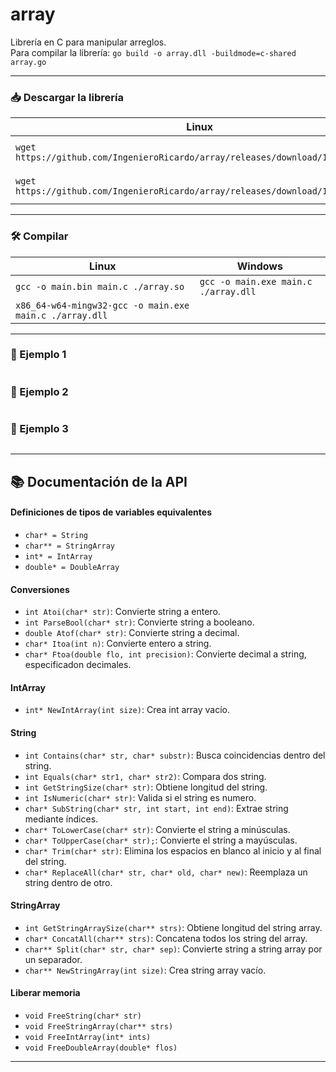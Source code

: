 # array

Librería en C para manipular arreglos.  
Para compilar la librería: `go build -o array.dll -buildmode=c-shared array.go`

---

### 📥 Descargar la librería

| Linux | Windows |
| --- | --- |
| `wget https://github.com/IngenieroRicardo/array/releases/download/1.0/array.so` | `Invoke-WebRequest https://github.com/IngenieroRicardo/array/releases/download/1.0/array.dll -OutFile ./array.dll` |
| `wget https://github.com/IngenieroRicardo/array/releases/download/1.0/array.h` | `Invoke-WebRequest https://github.com/IngenieroRicardo/array/releases/download/1.0/array.h -OutFile ./array.h` |

---

### 🛠️ Compilar

| Linux | Windows |
| --- | --- |
| `gcc -o main.bin main.c ./array.so` | `gcc -o main.exe main.c ./array.dll` |
| `x86_64-w64-mingw32-gcc -o main.exe main.c ./array.dll` |  |

---

### 🧪 Ejemplo 1

```C

```

### 🧪 Ejemplo 2

```C

```

### 🧪 Ejemplo 3

```C

```


---


## 📚 Documentación de la API

#### Definiciones de tipos de variables equivalentes
- ` char* = String `
- ` char** = StringArray `
- ` int* = IntArray `
- ` double* = DoubleArray `

#### Conversiones
- `int Atoi(char* str)`: Convierte string a entero.
- `int ParseBool(char* str)`: Convierte string a booleano.
- `double Atof(char* str)`: Convierte string a decimal.
- `char* Itoa(int n)`: Convierte entero a string.
- `char* Ftoa(double flo, int precision)`: Convierte decimal a string, especificadon decimales.

#### IntArray
- `int* NewIntArray(int size)`: Crea int array vacío.

#### String
- `int Contains(char* str, char* substr)`: Busca coincidencias dentro del string.
- `int Equals(char* str1, char* str2)`: Compara dos string.
- `int GetStringSize(char* str)`: Obtiene longitud del string.
- `int IsNumeric(char* str)`: Valida si el string es numero.
- `char* SubString(char* str, int start, int end)`: Extrae string mediante índices.
- `char* ToLowerCase(char* str)`: Convierte el string a minúsculas.
- `char* ToUpperCase(char* str);`: Convierte el string a mayúsculas.
- `char* Trim(char* str)`: Elimina los espacios en blanco al inicio y al final del string.
- `char* ReplaceAll(char* str, char* old, char* new)`: Reemplaza un string dentro de otro.

#### StringArray
- `int GetStringArraySize(char** strs)`: Obtiene longitud del string array.
- `char* ConcatAll(char** strs)`: Concatena todos los string del array.
- `char** Split(char* str, char* sep)`: Convierte string a string array por un separador.
- `char** NewStringArray(int size)`: Crea string array vacío.

#### Liberar memoria
- `void FreeString(char* str)`
- `void FreeStringArray(char** strs)`
- `void FreeIntArray(int* ints)`
- `void FreeDoubleArray(double* flos)`

---

